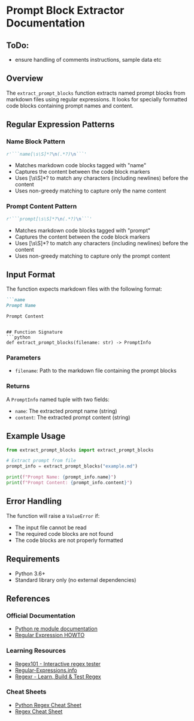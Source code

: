 # Prompt Block Extractor Documentation

## ToDo: 
- ensure handling of comments instructions, sample data etc 


## Overview
The `extract_prompt_blocks` function extracts named prompt blocks from markdown files using regular expressions. It looks for specially formatted code blocks containing prompt names and content.

## Regular Expression Patterns

### Name Block Pattern
```python
r'```name[\s\S]*?\n(.*?)\n```'
```
- Matches markdown code blocks tagged with "name"
- Captures the content between the code block markers
- Uses [\s\S]*? to match any characters (including newlines) before the content
- Uses non-greedy matching to capture only the name content

### Prompt Content Pattern  
```python
r'```prompt[\s\S]*?\n(.*?)\n```'
```
- Matches markdown code blocks tagged with "prompt"
- Captures the content between the code block markers
- Uses [\s\S]*? to match any characters (including newlines) before the content
- Uses non-greedy matching to capture only the prompt content

## Input Format
The function expects markdown files with the following format:
```markdown
```name
Prompt Name
```

```prompt
Prompt Content
```
```

## Function Signature
```python
def extract_prompt_blocks(filename: str) -> PromptInfo
```

### Parameters
- `filename`: Path to the markdown file containing the prompt blocks

### Returns
A `PromptInfo` named tuple with two fields:
- `name`: The extracted prompt name (string)
- `content`: The extracted prompt content (string)

## Example Usage
```python
from extract_prompt_blocks import extract_prompt_blocks

# Extract prompt from file
prompt_info = extract_prompt_blocks("example.md")

print(f"Prompt Name: {prompt_info.name}")
print(f"Prompt Content: {prompt_info.content}")
```

## Error Handling
The function will raise a `ValueError` if:
- The input file cannot be read
- The required code blocks are not found
- The code blocks are not properly formatted

## Requirements
- Python 3.6+
- Standard library only (no external dependencies)

## References
### Official Documentation
- [Python re module documentation](https://docs.python.org/3/library/re.html)
- [Regular Expression HOWTO](https://docs.python.org/3/howto/regex.html)

### Learning Resources
- [Regex101 - Interactive regex tester](https://regex101.com/)
- [Regular-Expressions.info](https://www.regular-expressions.info/)
- [Regexr - Learn, Build & Test Regex](https://regexr.com/)

### Cheat Sheets
- [Python Regex Cheat Sheet](https://www.debuggex.com/cheatsheet/regex/python)
- [Regex Cheat Sheet](https://cheatography.com/davechild/cheat-sheets/regular-expressions/)
